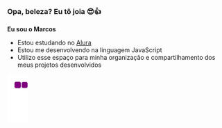 ### Opa, beleza? Eu tô joia 😎👍

**Eu sou o Marcos**

- Estou estudando no [Alura](https://www.alura.com.br)
- Estou me desenvolvendo na linguagem JavaScript
- Utilizo esse espaço para minha organização e compartilhamento dos meus projetos desenvolvidos

![snake gif](https://github.com/Maf1322/Maf1322/blob/output/github-contribution-grid-snake.gif)
